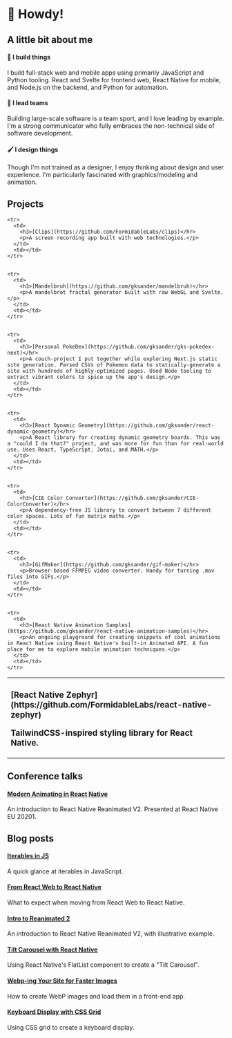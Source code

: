 # 🤠 Howdy!

## A little bit about me

#### 🔨 I build things

I build full-stack web and mobile apps using primarily JavaScript and Python tooling. React and Svelte for frontend web, React Native for mobile, and Node.js on the backend, and Python for automation.

#### 🏹 I lead teams

Building large-scale software is a team sport, and I love leading by example. I'm a strong communicator who fully embraces the non-technical side of software development.

#### 🖌 I design things

Though I'm not trained as a designer, I enjoy thinking about design and user experience. I'm particularly fascinated with graphics/modeling and animation.

## Projects

<table>
    <tr>
      <td>
        <h3>[React Native Zephyr](https://github.com/FormidableLabs/react-native-zephyr)</hr>
        <p>TailwindCSS-inspired styling library for React Native.</p>
      </td>
      <td></td>
    </tr>


    <tr>
      <td>
        <h3>[Clips](https://github.com/FormidableLabs/clips)</hr>
        <p>A screen recording app built with web technologies.</p>
      </td>
      <td></td>
    </tr>


    <tr>
      <td>
        <h3>[Mandelbruh](https://github.com/gksander/mandelbruh)</hr>
        <p>A mandelbrot fractal generator built with raw WebGL and Svelte.</p>
      </td>
      <td></td>
    </tr>


    <tr>
      <td>
        <h3>[Personal PokeDex](https://github.com/gksander/gks-pokedex-next)</hr>
        <p>A couch-project I put together while exploring Next.js static site generation. Parsed CSVs of Pokemon data to statically-generate a site with hundreds of highly-optimized pages. Used Node tooling to extract vibrant colors to spice up the app's design.</p>
      </td>
      <td></td>
    </tr>


    <tr>
      <td>
        <h3>[React Dynamic Geometry](https://github.com/gksander/react-dynamic-geometry)</hr>
        <p>A React library for creating dynamic geometry boards. This was a "could I do that?" project, and was more for fun than for real-world use. Uses React, TypeScript, Jotai, and MATH.</p>
      </td>
      <td></td>
    </tr>


    <tr>
      <td>
        <h3>[CIE Color Converter](https://github.com/gksander/CIE-ColorConverter)</hr>
        <p>A dependency-free JS library to convert between 7 different color spaces. Lots of fun matrix maths.</p>
      </td>
      <td></td>
    </tr>


    <tr>
      <td>
        <h3>[GifMaker](https://github.com/gksander/gif-maker)</hr>
        <p>Browser-based FFMPEG video converter. Handy for turning .mov files into GIFs.</p>
      </td>
      <td></td>
    </tr>


    <tr>
      <td>
        <h3>[React Native Animation Samples](https://github.com/gksander/react-native-animation-samples)</hr>
        <p>An ongoing playground for creating snippets of cool animations in React Native using React Native's built-in Animated API. A fun place for me to explore mobile animation techniques.</p>
      </td>
      <td></td>
    </tr>

  </table>

## Conference talks

#### [Modern Animating in React Native](https://www.youtube.com/watch?v=DHeoxQBkcC0)

An introduction to React Native Reanimated V2. Presented at React Native EU 20201.

## Blog posts

#### [Iterables in JS](https://formidable.com/blog/2022/iterables-in-js/)

A quick glance at iterables in JavaScript.

#### [From React Web to React Native](https://formidable.com/blog/2021/rn-vs-react/)

What to expect when moving from React Web to React Native.

#### [Intro to Reanimated 2](https://formidable.com/blog/2021/reanimated-two/)

An introduction to React Native Reanimated V2, with illustrative example.

#### [Tilt Carousel with React Native](https://dev.to/gksander/react-native-tilt-carousel-animation-13ep)

Using React Native's FlatList component to create a "Tilt Carousel".

#### [Webp-ing Your Site for Faster Images](https://dev.to/gksander/webp-ing-your-site-reduce-image-file-size-increase-site-performance-4ho8)

How to create WebP images and load them in a front-end app.

#### [Keyboard Display with CSS Grid](https://dev.to/gksander/a-keyboard-display-using-css-grid-2k2n)

Using CSS grid to create a keyboard display.
